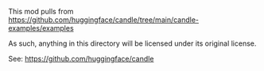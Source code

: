 This mod pulls from https://github.com/huggingface/candle/tree/main/candle-examples/examples

As such, anything in this directory will be licensed under its original license.

See: https://github.com/huggingface/candle